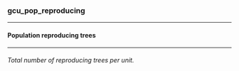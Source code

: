 ### gcu_pop_reproducing



------
#### Population reproducing trees



------
###### Total number of reproducing trees per unit.